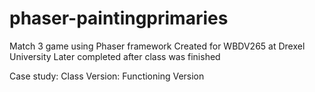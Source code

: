 # phaser-paintingprimaries
Match 3 game using Phaser framework
Created for WBDV265 at Drexel University
Later completed after class was finished

Case study:
Class Version:
Functioning Version
